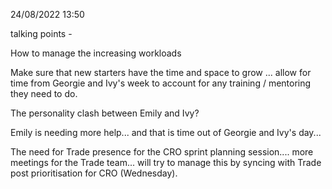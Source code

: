 24/08/2022 13:50

talking points - 

How to manage the increasing workloads

Make sure that new starters have the time and space to grow ... allow for time from Georgie and Ivy's week to account for any training / mentoring they need to do. 

The personality clash between Emily and Ivy?

Emily is needing more help... and that is time out of Georgie and Ivy's day... 

The need for Trade presence for the CRO sprint planning session.... more meetings for the Trade team... will try to manage this by syncing with Trade post prioritisation for CRO (Wednesday).